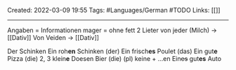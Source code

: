 Created: 2022-03-09 19:55
Tags: #Languages/German #TODO
Links: [[]]
___
Angaben = Informationen
mager = ohne fett
2 Lieter von jeder (Milch) -> [[Dativ]]
Von Veiden -> [[Dativ]]

Der Schinken
Ein roh**en** Schinken (der)
Ein frisch**es** Poulet (das)
Ein gut**e** Pizza (die)
2, 3 klein**e** Doesen Bier (die)
(pl) keine + ...en
Ein~~es~~ gut**es** Auto